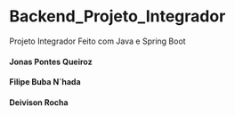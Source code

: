 # Backend_Projeto_Integrador
Projeto Integrador Feito com Java e Spring Boot
#### Jonas Pontes Queiroz

#### Filipe Buba N`hada

#### Deivison Rocha

